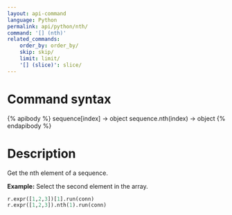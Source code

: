 ```yaml
---
layout: api-command
language: Python
permalink: api/python/nth/
command: '[] (nth)'
related_commands:
    order_by: order_by/
    skip: skip/
    limit: limit/
    '[] (slice)': slice/
---
```


# Command syntax #

{% apibody %}
sequence[index] &rarr; object
sequence.nth(index) &rarr; object
{% endapibody %}

# Description #

Get the nth element of a sequence.

__Example:__ Select the second element in the array.

```py
r.expr([1,2,3])[1].run(conn)
r.expr([1,2,3]).nth(1).run(conn)
```
